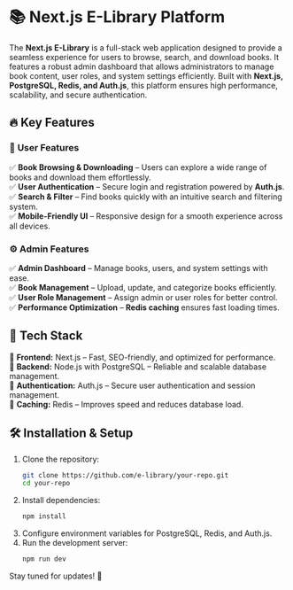 # 📚 Next.js E-Library Platform  

The **Next.js E-Library** is a full-stack web application designed to provide a seamless experience for users to browse, search, and download books. It features a robust admin dashboard that allows administrators to manage book content, user roles, and system settings efficiently. Built with **Next.js, PostgreSQL, Redis, and Auth.js**, this platform ensures high performance, scalability, and secure authentication.  

## 🔥 Key Features  

### 🎯 **User Features**  
✅ **Book Browsing & Downloading** – Users can explore a wide range of books and download them effortlessly.  
✅ **User Authentication** – Secure login and registration powered by **Auth.js**.  
✅ **Search & Filter** – Find books quickly with an intuitive search and filtering system.  
✅ **Mobile-Friendly UI** – Responsive design for a smooth experience across all devices.  

### ⚙️ **Admin Features**  
✅ **Admin Dashboard** – Manage books, users, and system settings with ease.  
✅ **Book Management** – Upload, update, and categorize books efficiently.  
✅ **User Role Management** – Assign admin or user roles for better control.  
✅ **Performance Optimization** – **Redis caching** ensures fast loading times.  

## 🚀 Tech Stack  
🔹 **Frontend:** Next.js – Fast, SEO-friendly, and optimized for performance.  
🔹 **Backend:** Node.js with PostgreSQL – Reliable and scalable database management.  
🔹 **Authentication:** Auth.js – Secure user authentication and session management.  
🔹 **Caching:** Redis – Improves speed and reduces database load.  

## 🛠️ Installation & Setup  
1. Clone the repository:  
   ```bash
   git clone https://github.com/e-library/your-repo.git
   cd your-repo
   ```  
2. Install dependencies:  
   ```bash
   npm install
   ```  
3. Configure environment variables for PostgreSQL, Redis, and Auth.js.  
4. Run the development server:  
   ```bash
   npm run dev
   ```  

Stay tuned for updates! 🚀
